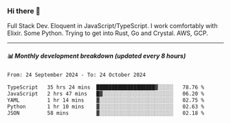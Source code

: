 ### Hi there 👋

Full Stack Dev. Eloquent in JavaScript/TypeScript. I work comfortably with Elixir. Some Python. Trying to get into Rust, Go and Crystal. AWS, GCP.

***

##### 📊 Monthly development breakdown (updated every 8 hours)

<!--START_SECTION:waka-->

```txt
From: 24 September 2024 - To: 24 October 2024

TypeScript   35 hrs 24 mins  ███████████████████▓░░░░░   78.76 %
JavaScript   2 hrs 47 mins   █▓░░░░░░░░░░░░░░░░░░░░░░░   06.20 %
YAML         1 hr 14 mins    ▓░░░░░░░░░░░░░░░░░░░░░░░░   02.75 %
Python       1 hr 10 mins    ▓░░░░░░░░░░░░░░░░░░░░░░░░   02.63 %
JSON         58 mins         ▓░░░░░░░░░░░░░░░░░░░░░░░░   02.18 %
```

<!--END_SECTION:waka-->
